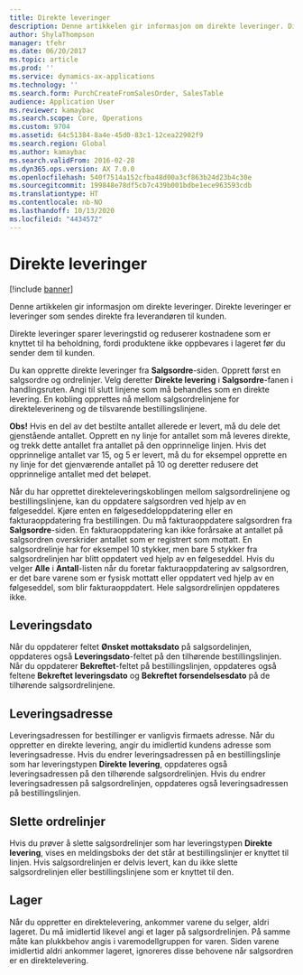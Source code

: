 ```yaml
---
title: Direkte leveringer
description: Denne artikkelen gir informasjon om direkte leveringer. Direkte leveringer er leveringer som sendes direkte fra leverandøren til kunden.
author: ShylaThompson
manager: tfehr
ms.date: 06/20/2017
ms.topic: article
ms.prod: ''
ms.service: dynamics-ax-applications
ms.technology: ''
ms.search.form: PurchCreateFromSalesOrder, SalesTable
audience: Application User
ms.reviewer: kamaybac
ms.search.scope: Core, Operations
ms.custom: 9704
ms.assetid: 64c51384-8a4e-45d0-83c1-12cea22902f9
ms.search.region: Global
ms.author: kamaybac
ms.search.validFrom: 2016-02-28
ms.dyn365.ops.version: AX 7.0.0
ms.openlocfilehash: 540f7514a152cfba48d00a3cf863b24d23b4c30e
ms.sourcegitcommit: 199848e78df5cb7c439b001bdbe1ece963593cdb
ms.translationtype: HT
ms.contentlocale: nb-NO
ms.lasthandoff: 10/13/2020
ms.locfileid: "4434572"
---
```

# <a name="direct-deliveries"></a>Direkte leveringer

[!include [banner](../includes/banner.md)]

Denne artikkelen gir informasjon om direkte leveringer. Direkte leveringer er leveringer som sendes direkte fra leverandøren til kunden.

Direkte leveringer sparer leveringstid og reduserer kostnadene som er knyttet til ha beholdning, fordi produktene ikke oppbevares i lageret før du sender dem til kunden.  

Du kan opprette direkte leveringer fra **Salgsordre**-siden. Opprett først en salgsordre og ordrelinjer. Velg deretter **Direkte levering** i **Salgsordre**-fanen i handlingsruten. Angi til slutt linjene som må behandles som en direkte levering. En kobling opprettes nå mellom salgsordrelinjene for direkteleverineng og de tilsvarende bestillingslinjene.  

**Obs!** Hvis en del av det bestilte antallet allerede er levert, må du dele det gjenstående antallet. Opprett en ny linje for antallet som må leveres direkte, og trekk dette antallet fra antallet på den opprinnelige linjen. Hvis det opprinnelige antallet var 15, og 5 er levert, må du for eksempel opprette en ny linje for det gjenværende antallet på 10 og deretter redusere det opprinnelige antallet med det beløpet.  

Når du har opprettet direkteleveringskoblingen mellom salgsordrelinjene og bestillingslinjene, kan du oppdatere salgsordren ved hjelp av en følgeseddel. Kjøre enten en følgeseddeloppdatering eller en fakturaoppdatering fra bestillingen. Du må fakturaoppdatere salgsordren fra **Salgsordre**-siden. En fakturaoppdatering kan ikke forårsake at antallet på salgsordren overskrider antallet som er registrert som mottatt. En salgsordrelinje har for eksempel 10 stykker, men bare 5 stykker fra salgsordrelinjen har blitt oppdatert ved hjelp av en følgeseddel. Hvis du velger **Alle** i **Antall**-listen når du foretar fakturaoppdatering av salgsordren, er det bare varene som er fysisk mottatt eller oppdatert ved hjelp av en følgeseddel, som blir fakturaoppdatert. Hele salgsordrelinjen oppdateres ikke.

## <a name="delivery-date"></a>Leveringsdato
Når du oppdaterer feltet **Ønsket mottaksdato** på salgsordelinjen, oppdateres også **Leveringsdato**-feltet på den tilhørende bestillingslinjen. Når du oppdaterer **Bekreftet**-feltet på bestillingslinjen, oppdateres også feltene **Bekreftet leveringsdato** og **Bekreftet forsendelsesdato** på de tilhørende salgsordrelinjene.

## <a name="delivery-address"></a>Leveringsadresse
Leveringsadressen for bestillinger er vanligvis firmaets adresse. Når du oppretter en direkte levering, angir du imidlertid kundens adresse som leveringsadresse. Hvis du endrer leveringsadressen på en bestillingslinje som har leveringstypen **Direkte levering**, oppdateres også leveringsadressen på den tilhørende salgsordrelinjen. Hvis du endrer leveringsadressen på salgsordrelinjen, oppdateres også leveringsadressen på bestillingslinjen.

## <a name="deleting-order-lines"></a>Slette ordrelinjer
Hvis du prøver å slette salgsordrelinjer som har leveringstypen **Direkte levering**, vises en meldingsboks der det står at bestillingslinjer er knyttet til linjen. Hvis salgsordrelinjen er delvis levert, kan du ikke slette salgsordrelinjen eller bestillingslinjene som er knyttet til den.

## <a name="warehouse"></a>Lager
Når du oppretter en direktelevering, ankommer varene du selger, aldri lageret. Du må imidlertid likevel angi et lager på salgsordrelinjen. På samme måte kan plukkbehov angis i varemodellgruppen for varen. Siden varene imidlertid aldri ankommer lageret, ignoreres disse behovene når salgsordren er en direktelevering.



